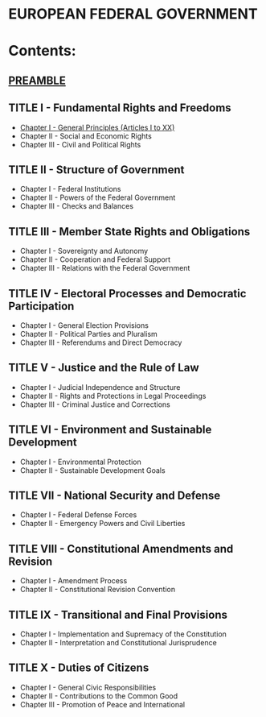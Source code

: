 # EUROPEAN FEDERAL GOVERNMENT

# Contents:

## [PREAMBLE](PREAMBLE.md)

## TITLE I - Fundamental Rights and Freedoms
- [Chapter I - General Principles (Articles I to XX)](TITLE_1_CH_1.md)
- Chapter II - Social and Economic Rights
- Chapter III - Civil and Political Rights

## TITLE II - Structure of Government
- Chapter I - Federal Institutions
- Chapter II - Powers of the Federal Government
- Chapter III - Checks and Balances

## TITLE III - Member State Rights and Obligations
- Chapter I - Sovereignty and Autonomy
- Chapter II - Cooperation and Federal Support
- Chapter III - Relations with the Federal Government

## TITLE IV - Electoral Processes and Democratic Participation
- Chapter I - General Election Provisions
- Chapter II - Political Parties and Pluralism
- Chapter III - Referendums and Direct Democracy

## TITLE V - Justice and the Rule of Law
- Chapter I - Judicial Independence and Structure
- Chapter II - Rights and Protections in Legal Proceedings
- Chapter III - Criminal Justice and Corrections

## TITLE VI - Environment and Sustainable Development 
- Chapter I - Environmental Protection
- Chapter II - Sustainable Development Goals

## TITLE VII - National Security and Defense 
- Chapter I - Federal Defense Forces
- Chapter II - Emergency Powers and Civil Liberties

## TITLE VIII - Constitutional Amendments and Revision 
- Chapter I - Amendment Process
- Chapter II - Constitutional Revision Convention

## TITLE IX - Transitional and Final Provisions 
- Chapter I - Implementation and Supremacy of the Constitution
- Chapter II - Interpretation and Constitutional Jurisprudence

## TITLE X - Duties of Citizens 
- Chapter I - General Civic Responsibilities
- Chapter II - Contributions to the Common Good
- Chapter III - Promotion of Peace and International
